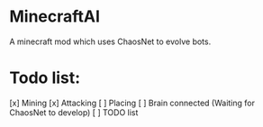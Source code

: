 # MinecraftAI

A minecraft mod which uses ChaosNet to evolve bots.

# Todo list:

[x] Mining
[x] Attacking
[ ] Placing
[ ] Brain connected (Waiting for ChaosNet to develop)
[ ] TODO list
